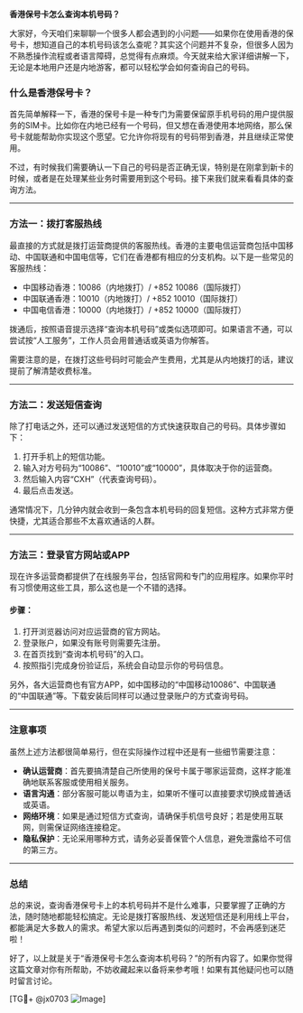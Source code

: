 **香港保号卡怎么查询本机号码？**

大家好，今天咱们来聊聊一个很多人都会遇到的小问题——如果你在使用香港的保号卡，想知道自己的本机号码该怎么查呢？其实这个问题并不复杂，但很多人因为不熟悉操作流程或者语言障碍，总觉得有点麻烦。今天就来给大家详细讲解一下，无论是本地用户还是内地游客，都可以轻松学会如何查询自己的号码。

### 什么是香港保号卡？

首先简单解释一下，香港的保号卡是一种专门为需要保留原手机号码的用户提供服务的SIM卡。比如你在内地已经有一个号码，但又想在香港使用本地网络，那么保号卡就能帮助你实现这个愿望。它允许你将现有的号码带到香港，并且继续正常使用。

不过，有时候我们需要确认一下自己的号码是否正确无误，特别是在刚拿到新卡的时候，或者是在处理某些业务时需要用到这个号码。接下来我们就来看看具体的查询方法。

---

### 方法一：拨打客服热线

最直接的方式就是拨打运营商提供的客服热线。香港的主要电信运营商包括中国移动、中国联通和中国电信等，它们在香港都有相应的分支机构。以下是一些常见的客服热线：

- 中国移动香港：10086（内地拨打）/ +852 10086（国际拨打）
- 中国联通香港：10010（内地拨打）/ +852 10010（国际拨打）
- 中国电信香港：10000（内地拨打）/ +852 10000（国际拨打）

拨通后，按照语音提示选择“查询本机号码”或类似选项即可。如果语言不通，可以尝试按“人工服务”，工作人员会用普通话或英语为你解答。

需要注意的是，在拨打这些号码时可能会产生费用，尤其是从内地拨打的话，建议提前了解清楚收费标准。

---

### 方法二：发送短信查询

除了打电话之外，还可以通过发送短信的方式快速获取自己的号码。具体步骤如下：

1. 打开手机上的短信功能。
2. 输入对方号码为“10086”、“10010”或“10000”，具体取决于你的运营商。
3. 然后输入内容“CXH”（代表查询号码）。
4. 最后点击发送。

通常情况下，几分钟内就会收到一条包含本机号码的回复短信。这种方式非常方便快捷，尤其适合那些不太喜欢通话的人群。

---

### 方法三：登录官方网站或APP

现在许多运营商都提供了在线服务平台，包括官网和专门的应用程序。如果你平时有习惯使用这些工具，那么这也是一个不错的选择。

#### 步骤：
1. 打开浏览器访问对应运营商的官方网站。
2. 登录账户，如果没有账号则需要先注册。
3. 在首页找到“查询本机号码”的入口。
4. 按照指引完成身份验证后，系统会自动显示你的号码信息。

另外，各大运营商也有官方APP，如中国移动的“中国移动10086”、中国联通的“中国联通”等。下载安装后同样可以通过登录账户的方式查询号码。

---

### 注意事项

虽然上述方法都很简单易行，但在实际操作过程中还是有一些细节需要注意：

- **确认运营商**：首先要搞清楚自己所使用的保号卡属于哪家运营商，这样才能准确地联系客服或使用相关服务。
- **语言沟通**：部分客服可能以粤语为主，如果听不懂可以直接要求切换成普通话或英语。
- **网络环境**：如果是通过短信方式查询，请确保手机信号良好；若是使用互联网，则需保证网络连接稳定。
- **隐私保护**：无论采用哪种方式，请务必妥善保管个人信息，避免泄露给不可信的第三方。

---

### 总结

总的来说，查询香港保号卡上的本机号码并不是什么难事，只要掌握了正确的方法，随时随地都能轻松搞定。无论是拨打客服热线、发送短信还是利用线上平台，都能满足大多数人的需求。希望大家以后再遇到类似的问题时，不会再感到迷茫啦！

好了，以上就是关于“香港保号卡怎么查询本机号码？”的所有内容了。如果你觉得这篇文章对你有所帮助，不妨收藏起来以备将来参考哦！如果有其他疑问也可以随时留言讨论。

[TG💪+ @jx0703 ![Image](https://github.com/user-attachments/assets/dbca1d08-cadb-493c-b0ec-ad6f7a83f270)]